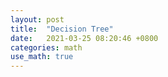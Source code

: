 ```yaml
---
layout: post
title:  "Decision Tree"
date:   2021-03-25 08:20:46 +0800
categories: math
use_math: true
---
```


